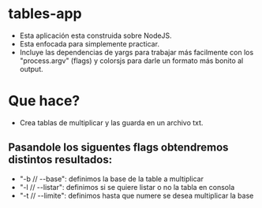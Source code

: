 # tables-app

- Esta aplicación esta construida sobre NodeJS. 
- Esta enfocada para simplemente practicar.
- Incluye las dependencias de yargs para trabajar más facilmente con los "process.argv" (flags)
 y colorsjs para darle un formato más bonito al output.
 
# Que hace?

- Crea tablas de multiplicar y las guarda en un archivo txt.
## Pasandole los siguentes flags obtendremos distintos resultados:

- "-b // --base": definimos la base de la table a multiplicar
-  "-l // --listar": definimos si se quiere listar o no la tabla en consola
-  "-t // --limite": definimos hasta que numere se desea multiplicar la base
